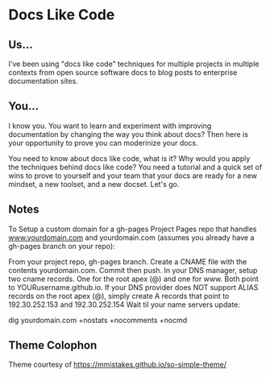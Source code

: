 # Docs Like Code

## Us...

I've been using "docs like code" techniques for multiple projects in
multiple contexts from open source software docs to blog posts to
enterprise documentation sites.

## You...
I know you. You want to learn and experiment with improving documentation by
changing the way you think about docs? Then here is your opportunity to
prove you can moderinize your docs.

You need to know about docs like code, what is it? Why would you apply the
techniques behind docs like code? You need a tutorial and a quick set
of wins to prove to yourself and your team that your docs are ready
for a new mindset, a new toolset, and a new docset. Let's go.

## Notes

To Setup a custom domain for a gh-pages Project Pages repo that handles www.yourdomain.com and yourdomain.com (assumes you already have a gh-pages branch on your repo):

From your project repo, gh-pages branch. Create a CNAME file with the contents yourdomain.com. Commit then push.
In your DNS manager, setup two cname records. One for the root apex (@) and one for www. Both point to YOURusername.github.io. If your DNS provider does NOT support ALIAS records on the root apex (@), simply create A records that point to 192.30.252.153 and 192.30.252.154
Wait til your name servers update:

dig yourdomain.com +nostats +nocomments +nocmd

## Theme Colophon
Theme courtesy of https://mmistakes.github.io/so-simple-theme/
